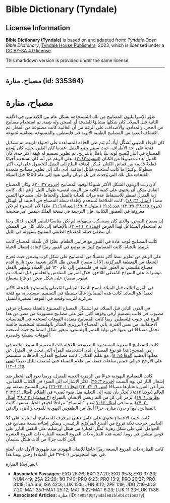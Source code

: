 # Bible Dictionary (Tyndale)

## License Information

**Bible Dictionary (Tyndale)** is based on and adapted from: _Tyndale Open Bible Dictionary_, [Tyndale House Publishers](https://tyndaleopenresources.com/), 2023, which is licensed under a [CC BY-SA 4.0 license](https://creativecommons.org/licenses/by-sa/4.0/legalcode.en).

This markdown version is provided under the same license.



--------------------------------

## مصباح، منارة (id: 335364)

مصباح، منارة
============

طوّر الإسرائيليون المصابيح من تلك المُستخدَمة بشكل عام بين الكنعانيين في الألفية الثانية قبل الميلاد. كان شكلها مشابهًا للصَدفة أو الصحن وله شِفة. تم استخدام مصابيح من الحجر، والمعادن، والأصداف، على الرغم من أن الغالبية كانت مصنوعة من الفخار. تم اكتشاف العديد من المصابيح الطينية الأثرية في فلسطين، والمصنوعة بتصاميم مُتنوعة.

كان الوعاء الطيني يُشكَّل أولًا، ثُم يَتم طي الحافة للمساعدة على احتواء الزيت. تم تشكيل فتحة على أحد الأطراف، حيث سيتم وضع الفتيل. عندما كان الطين يَجف، كان يُوضع المصباح في النار ليُصبح لونه بنيًا باهتًا. بالتدريج، تم تطوير تصميم له شِفة أكثر حدة. كان الفتيل عادة مصنوعًا من الكتان ([إشعياء ٤٢: ٣](https://ref.ly/Isa42:3))، على الرغم من أنه كان تُستخدم أحيانًا قطعةٌ قديمة من قماش الكتان. يُمكن إضافة الملح إلى الفتيل للحصول على لهب أكثر سطوعًا، وكثيرًا ما كانت تُستخدم فتائل إضافية. أدى ذلك إلى تطوير مصابيح متعددة الفتحات مثل تلك التي وُجدت في تل دوثان والتي تعود إلى عام 1200 قبل الميلاد.

كان زيت الزيتون الشكل الأكثر شيوعًا لوقود المصابيح ([خروج ٢٧: ٢٠](https://ref.ly/Exod27:20))، وكان المصباح العادي يمكن أن يحتوي على كمية كافية من الزيت لتضيء طوال الليل. رُغم ذلك، كانت رَبة المنزل تَضطر للاستيقاظ عدة مرات للعناية بالفتيل والحفاظ على مصباحها الثمين مضاءً ([أمثال ٣١: ١٨](https://ref.ly/Prov31:18)). كانت الملاقط تُستخدم لإطفاء شعلة المصباح في الخيمة أو الهيكل ([خروج ٢٥: ٣٨](https://ref.ly/Exod25:38)؛ [٣٧: ٢٣](https://ref.ly/Exod37:23)؛ [عدد ٤: ٩](https://ref.ly/Num4:9)؛ [١ ملوك ٧: ٤٩](https://ref.ly/1Kgs7:49)؛ [إشعياء ٦: ٦](https://ref.ly/Isa6:6)). نظرًا لأن الشموع لم تكن معروفة في العصور الكتابية، فإن الترجمة في نسخة الملك جيمس غير صحيحة.

إن مصباح الصحن، والذي كان سينسكب بسهولة، لم يَكن مناسبًا للسفر الليلي، لذلك ربما تم استخدام المشاعل لهذا الغرض ([قضاة ٧: ١٦–٢٠](https://ref.ly/Judg7:16-Judg7:20)). بالإضافة إلى ذلك، كان من الممكن أن تنطفئ فتيلة المصباح الطبقي المفتوح بسهولة في الليل.

كانت المصابيح تُوجد عادة في القبور مع قرابين الطعام. نظرًا لأن شُعلة المصباح كانت تَرتبط بالحياة، كانت المصابيح كثيرًا ما توضع في القبور رمزًا لإعادة إشعال الحياة.

على الرغم من تطوير نمط أكثر تفصيلًا من المصابيح على شكل كوب وصحن حيث تَخرج الشعلة من المنطقة المركزية، إلا أن مصباح الصحن ظل الأكثر شعبية. يعود تاريخ أقدم مصباح هلنستي تم العثور عليه في فلسطين إلى عام ٦٣٠ قبل الميلاد ويُظهر بالفعل مؤشرات على النموذج المُغطى اللاحق. خلال القرنين السادس والخامس قبل الميلاد، تم تطوير مصباح على شكل صحن ذو قاع مسطح.

في القرن الثالث قبل الميلاد، أصبح النمط اليوناني المُغطى والمصنوع بالعَجلة الأكثر تعقيدًا هو السائد. كانت هذه المصابيح غالبًا بسيطة في التصميم، مستديرة، مع فتحة مركزية للزيت وفَتحة في الفوهة الصغيرة للفتيل.

في القرن الثاني قبل الميلاد، تم استبدال المصباح المصنوع بالعَجلة بمصباح خزفي مصبوب في قالب بِتصميمٍ أرقى وفوهة أكبر. عُثِرَ على مصابيح مستورَدة من مصر من هذا النوع في جنوب فلسطين. ربما كانت المصابيح متعددة الفوهات تُستخدم في المناسبات الاحتفالية. من نفس الفترة، يأتي المصباح البرونزي المتأثر بالهلنستية لشخصية جالسة تحمل مصباحًا في يديها. في نهاية العصر الهلنستي، تدهور شكل المصابيح حيث أصبحت الفوهات سميكة وقصيرة.

كانت المصابيح الصغيرة المستديرة المصنوعة بالعَجلة ذات التصميم البسيط شائعة في زمن المسيح؛ هذا هو نوع المصباح الذي استخدمته المرأة التي تبحث في المنزل عن عملتها الذهبية ([لوقا ١٥: ٨](https://ref.ly/Luke15:8)). مع تقليم الفتائل، كانت مصابيح العذارى الجاهلات ستستمر على الأرجح حوالي خمس ساعات فقط، من ظلام المساء حتى مُنتصف الليل تقريبًا ([متى ٢٥: ١–١٢](https://ref.ly/Matt25:1-Matt25:12)).

كانت المصابيح اليهودية جزءًا من الرمزية الدينية للمنزل، وربما تعود إلى الحظر ضد إشعال النار في يوم السبت ([خروج ٣: ٣٥](https://ref.ly/Exod35:3)). تَكثُر الإشارات إلى الضوء في الكتاب المُقدَّس. نقرأ عن العين باعتبارها مصباحًا ([متى ٦: ٢٢، ٢٣](https://ref.ly/Matt6:22-Matt6:23)؛ [لوقا ١١: ٣٣–٣٦](https://ref.ly/Luke11:33-Luke11:36)) وعن المسيح بصفته نور العالم ([يوحنا ٨:١٢](https://ref.ly/John8:12)). نُحذَّر بأن نَنتبه إلى التعليم مثل ضوء يُضيء في الظلام ([أمثال ٦: ٢٣](https://ref.ly/Prov6:23)؛ [٢ بطرس ١: ١٩](https://ref.ly/2Pet1:19)). يُرمز إلى كل من الله ونفس الإنسان بالسِراج ([٢ صموئيل ٢٢: ٢٩](https://ref.ly/2Sam22:29)؛ [أمثال ٢٠: ٢٧](https://ref.ly/Prov20:27))، بينما في [أمثال ١٣: ٩](https://ref.ly/Prov13:9) يُعتبر "المصباح" مرادفًا لجوهر الحياة نفسها. كانت المصابيح، مع أو بدون منارة، جزءًا أيضًا من الطقوس اليهودية للموت والحزن والدفن.

كانت خيمة الاجتماع تحتوي على حامل ذهبي مزخرف للمصابيح، أو منارة. على كلا الجانبين خرجت ثلاثة فروع من الجذع المركزي الرئيسي، ويمكن إضاءة سبعة مصابيح في الحوامل التي على شكل زهرة. تُمثَّل المنارة من هيكل أورشليم على النقش البارز على قوس تيطس في روما. تُشبه هذه المنارة ذات الفروع السبعة المنارة ذات الفروع العشرة التي كانت جزءًا من أثاث هيكل سليمان.

كانت المنارة ذات الفروع السبعة رمزًا خاصًا للإيمان اليهودي منذ ظهورها الأول على عُملةٍ في عهد أنتيجونوس (٤٠–٣٧ قبل الميلاد) وحتى يومنا هذا.

*انظر أيضًا* المنارة.

* **Associated Passages:** EXO 25:38; EXO 27:20; EXO 35:3; EXO 37:23; NUM 4:9; 2SA 22:29; 1KI 7:49; PRO 6:23; PRO 13:9; PRO 20:27; PRO 31:18; ISA 6:6; ISA 42:3; LUK 15:8; JHN 8:12; 2PE 1:19; JDG 7:16–JDG 7:20; MAT 25:1–MAT 25:12; MAT 6:22–MAT 6:23; LUK 11:33–LUK 11:36
* **Associated Articles:** منارة (ID: `490540@TyndaleBibleDictionary`)

